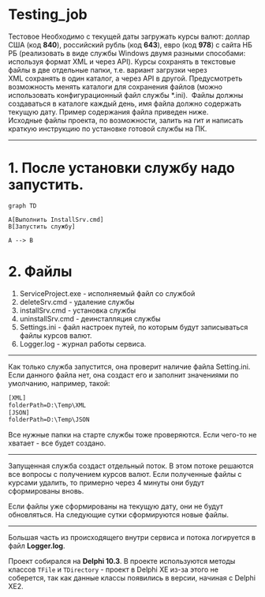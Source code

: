 # Testing_job
Тестовое
Необходимо с текущей даты загружать курсы валют: доллар США (код **840**), российский рубль (код **643**), евро (код **978**) с сайта НБ РБ (реализовать в виде службы Windows двумя разными способами: используя формат XML и через API). Курсы сохранять в текстовые файлы в две отдельные папки, т.е. вариант загрузки через XML сохранять в один каталог, а через API в другой. Предусмотреть возможность менять каталоги для сохранения файлов (можно использовать конфигурационный файл службы *.ini).  Файлы должны создаваться в каталоге каждый день, имя файла должно содержать текущую дату. Пример содержания файла приведен ниже.  
Исходные файлы проекта, по возможности, залить на гит и написать краткую инструкцию по установке готовой службы на ПК.  

--- 

# 1. После установки службу надо запустить.

```mermaid
graph TD

A[Выполнить InstallSrv.cmd]
B[Запустить службу]

A --> B
```

# 2. Файлы
1. ServiceProject.exe - исполняемый файл со службой
2. deleteSrv.cmd - удаление службы
3. installSrv.cmd - установка службы 
4. uninstallSrv.cmd - деинсталляция службы 
5. Settings.ini - файл настроек путей, по которым будут записываться файлы курсов валют.
6. Logger.log - журнал работы сервиса.

--- 
Как только служба запустится, она проверит наличие файла Setting.ini. Если данного файла нет, она создаст его и заполнит значениями по умолчанию, например, такой:

```cmd
[XML]
folderPath=D:\Temp\XML
[JSON]
folderPath=D:\Temp\JSON
```

Все нужные папки на старте службы тоже проверяются. Если чего-то не хватает - все будет создано.

--- 
Запущенная служба создаст отдельный поток. 
В этом потоке решаются все вопросы с получением курсов валют.
Если полученные файлы с курсами удалить, то примерно через 4 минуты они будут сформированы вновь.

Если файлы уже сформированы на текущую дату, они не будут обновляться. 
На следующие сутки сформируются новые файлы.

--- 

Большая часть из происходящего внутри сервиса и потока логируется в файл **Logger.log**.

Проект собирался на **Delphi 10.3**. В проекте используются методы классов `TFile` и `TDirectory` - проект в Delphi XE из-за этого не соберется, так как данные классы появились в версии, начиная с Delphi XE2.
